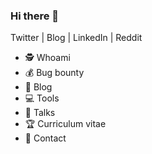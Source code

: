 ### Hi there 👋

Twitter | Blog | LinkedIn | Reddit

- 🕵️ Whoami
- 💰 Bug bounty
- 📖 Blog
- 💻 Tools
- 📢 Talks
- 🏆 Curriculum vitae
- 📩 Contact
